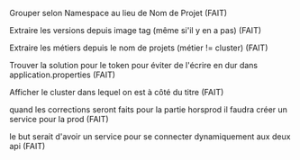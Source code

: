 Grouper selon Namespace au lieu de Nom de Projet (FAIT)

Extraire les versions depuis image tag (même si'il y en a pas) (FAIT)

Extraire les métiers depuis le nom de projets (métier != cluster) (FAIT)

Trouver la solution pour le token pour éviter de l'écrire en dur dans application.properties (FAIT)

Afficher le cluster dans lequel on est à côté du titre (FAIT)

quand les corrections seront faits pour la partie horsprod il faudra créer un service pour la prod (FAIT)

le but serait d'avoir un service pour se connecter dynamiquement aux deux api (FAIT)

